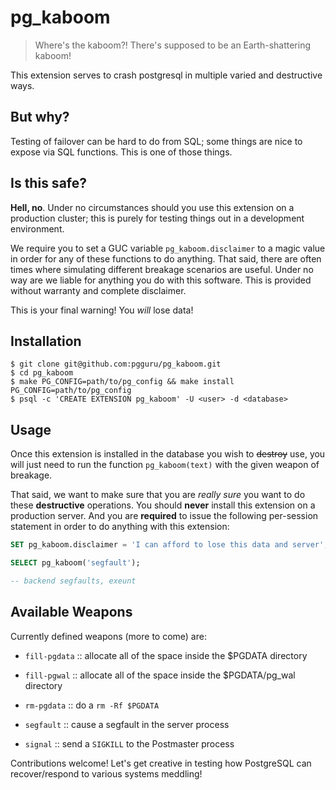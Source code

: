 # pg_kaboom

> Where's the kaboom?! There's supposed to be an Earth-shattering kaboom!

This extension serves to crash postgresql in multiple varied and destructive ways.

## But why?

Testing of failover can be hard to do from SQL; some things are nice to expose via SQL functions.  This is one of those things.

## Is this safe?

**Hell, no**.  Under no circumstances should you use this extension on a production cluster; this is purely for testing things out in a development environment.

We require you to set a GUC variable `pg_kaboom.disclaimer` to a magic value in order for any of these functions to do anything.  That said, there are often times where simulating different breakage scenarios are useful.  Under no way are we liable for anything you do with this software.  This is provided without warranty and complete disclaimer.

<blink>This is your final warning!  You *will* lose data!</blink>

## Installation

```console
$ git clone git@github.com:pgguru/pg_kaboom.git
$ cd pg_kaboom
$ make PG_CONFIG=path/to/pg_config && make install PG_CONFIG=path/to/pg_config
$ psql -c 'CREATE EXTENSION pg_kaboom' -U <user> -d <database>
```

## Usage

Once this extension is installed in the database you wish to ~~destroy~~ use, you will just need to run the function `pg_kaboom(text)` with the given weapon of breakage.

That said, we want to make sure that you are *really sure* you want to do these **destructive** operations.  You should **never** install this extension on a production server.  And you are **required** to issue the following per-session statement in order to do anything with this extension:

```sql
SET pg_kaboom.disclaimer = 'I can afford to lose this data and server';

SELECT pg_kaboom('segfault');

-- backend segfaults, exeunt
```

## Available Weapons

Currently defined weapons (more to come) are:

- `fill-pgdata` :: allocate all of the space inside the $PGDATA directory

- `fill-pgwal` :: allocate all of the space inside the $PGDATA/pg_wal directory

- `rm-pgdata` :: do a `rm -Rf $PGDATA`

- `segfault` :: cause a segfault in the server process

- `signal` :: send a `SIGKILL` to the Postmaster process

Contributions welcome!  Let's get creative in testing how PostgreSQL can recover/respond to various systems meddling!


